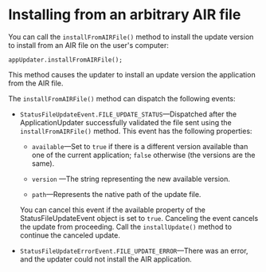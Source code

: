 # Installing from an arbitrary AIR file

You can call the `installFromAIRFile()` method to install the update version to
install from an AIR file on the user's computer:

    appUpdater.installFromAIRFile();

This method causes the updater to install an update version the application from
the AIR file.

The `installFromAIRFile()` method can dispatch the following events:

- `StatusFileUpdateEvent.FILE_UPDATE_STATUS`—Dispatched after the
  ApplicationUpdater successfully validated the file sent using the
  `installFromAIRFile()` method. This event has the following properties:

  - `available`—Set to `true` if there is a different version available than one
    of the current application; `false` otherwise (the versions are the same).

  - `version` —The string representing the new available version.

  - `path`—Represents the native path of the update file.

  You can cancel this event if the available property of the
  StatusFileUpdateEvent object is set to `true`. Canceling the event cancels the
  update from proceeding. Call the `installUpdate()` method to continue the
  canceled update.

- `StatusFileUpdateErrorEvent.FILE_UPDATE_ERROR`—There was an error, and the
  updater could not install the AIR application.
